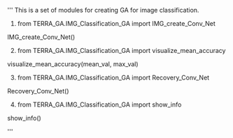 '''
This is a set of modules for creating GA for image classification.


1. from TERRA_GA.IMG_Classification_GA import IMG_create_Conv_Net

IMG_create_Conv_Net()

2. from TERRA_GA.IMG_Classification_GA import visualize_mean_accuracy

visualize_mean_accuracy(mean_val, max_val)

3. from TERRA_GA.IMG_Classification_GA import Recovery_Conv_Net

Recovery_Conv_Net()

4. from TERRA_GA.IMG_Classification_GA import show_info

show_info()

'''